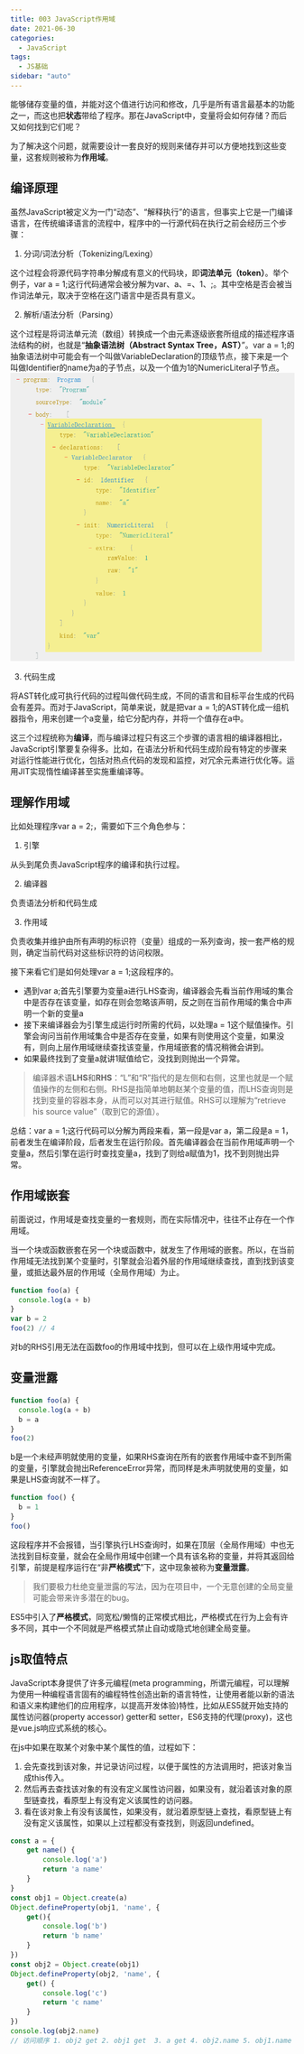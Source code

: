 ```yaml
---
title: 003 JavaScript作用域
date: 2021-06-30
categories:
  - JavaScript
tags:
  - JS基础
sidebar: "auto"
---
```


能够储存变量的值，并能对这个值进行访问和修改，几乎是所有语言最基本的功能之一，而这也把**状态**带给了程序。那在JavaScript中，变量将会如何存储？而后又如何找到它们呢？

为了解决这个问题，就需要设计一套良好的规则来储存并可以方便地找到这些变量，这套规则被称为**作用域**。

## 编译原理

虽然JavaScript被定义为一门“动态”、“解释执行”的语言，但事实上它是一门编译语言，在传统编译语言的流程中，程序中的一行源代码在执行之前会经历三个步骤：
1. 分词/词法分析（Tokenizing/Lexing）

这个过程会将源代码字符串分解成有意义的代码块，即**词法单元（token）**。举个例子，var a = 1;这行代码通常会被分解为var、a、=、1、;。其中空格是否会被当作词法单元，取决于空格在这门语言中是否具有意义。

2. 解析/语法分析（Parsing）

这个过程是将词法单元流（数组）转换成一个由元素逐级嵌套所组成的描述程序语法结构的树，也就是“**抽象语法树（Abstract Syntax Tree，AST）**”。var a = 1;的抽象语法树中可能会有一个叫做VariableDeclaration的顶级节点，接下来是一个叫做Identifier的name为a的子节点，以及一个值为1的NumericLiteral子节点。
![图片加载失败](../../../assets/images/js/ast.png)

3. 代码生成

将AST转化成可执行代码的过程叫做代码生成，不同的语言和目标平台生成的代码会有差异。而对于JavaScript，简单来说，就是把var a = 1;的AST转化成一组机器指令，用来创建一个a变量，给它分配内存，并将一个值存在a中。

这三个过程统称为**编译**，而与编译过程只有这三个步骤的语言相的编译器相比，JavaScript引擎要复杂得多。比如，在语法分析和代码生成阶段有特定的步骤来对运行性能进行优化，包括对热点代码的发现和监控，对冗余元素进行优化等。运用JIT实现惰性编译甚至实施重编译等。

## 理解作用域

比如处理程序var a = 2;，需要如下三个角色参与：

1. 引擎

从头到尾负责JavaScript程序的编译和执行过程。

2. 编译器

负责语法分析和代码生成

3. 作用域

负责收集并维护由所有声明的标识符（变量）组成的一系列查询，按一套严格的规则，确定当前代码对这些标识符的访问权限。

接下来看它们是如何处理var a = 1;这段程序的。

- 遇到var a;首先引擎要为变量a进行LHS查询，编译器会先看当前作用域的集合中是否存在该变量，如存在则会忽略该声明，反之则在当前作用域的集合中声明一个新的变量a
- 接下来编译器会为引擎生成运行时所需的代码，以处理a = 1这个赋值操作。引擎会询问当前作用域集合中是否存在变量，如果有则使用这个变量，如果没有，则向上层作用域继续查找该变量，作用域嵌套的情况稍微会讲到。
- 如果最终找到了变量a就讲1赋值给它，没找到则抛出一个异常。

> 编译器术语**LHS**和**RHS**：“L”和“R”指代的是左侧和右侧，这里也就是一个赋值操作的左侧和右侧。RHS是指简单地朝赵某个变量的值，而LHS查询则是找到变量的容器本身，从而可以对其进行赋值。RHS可以理解为“retrieve his source value”（取到它的源值）。

总结：var a = 1;这行代码可以分解为两段来看，第一段是var a，第二段是a = 1，前者发生在编译阶段，后者发生在运行阶段。首先编译器会在当前作用域声明一个变量a，然后引擎在运行时查找变量a，找到了则给a赋值为1，找不到则抛出异常。

## 作用域嵌套

前面说过，作用域是查找变量的一套规则，而在实际情况中，往往不止存在一个作用域。

当一个块或函数嵌套在另一个块或函数中，就发生了作用域的嵌套。所以，在当前作用域无法找到某个变量时，引擎就会沿着外层的作用域继续查找，直到找到该变量，或抵达最外层的作用域（全局作用域）为止。

```js
function foo(a) {
  console.log(a + b)
}
var b = 2
foo(2) // 4
```

对b的RHS引用无法在函数foo的作用域中找到，但可以在上级作用域中完成。

## 变量泄露

```js
function foo(a) {
  console.log(a + b)
  b = a
}
foo(2)
```
b是一个未经声明就使用的变量，如果RHS查询在所有的嵌套作用域中查不到所需的变量，引擎就会抛出ReferenceError异常，而同样是未声明就使用的变量，如果是LHS查询就不一样了。

```js
function foo() {
  b = 1
}
foo()
```
这段程序并不会报错，当引擎执行LHS查询时，如果在顶层（全局作用域）中也无法找到目标变量，就会在全局作用域中创建一个具有该名称的变量，并将其返回给引擎，前提是程序运行在“非**严格模式**”下，这中现象被称为**变量泄露**。

> 我们要极力杜绝变量泄露的写法，因为在项目中，一个无意创建的全局变量可能会带来许多潜在的bug。

ES5中引入了**严格模式**，同宽松/懒惰的正常模式相比，严格模式在行为上会有许多不同，其中一个不同就是严格模式禁止自动或隐式地创建全局变量。


## js取值特点
JavaScript本身提供了许多元编程(meta programming，所谓元编程，可以理解为使用一种编程语言固有的编程特性创造出新的语言特性，让使用者能以新的语法和语义来构建他们的应用程序，以提高开发体验)特性，比如从ES5就开始支持的属性访问器(property accessor) getter和 setter，ES6支持的代理(proxy)，这也是vue.js响应式系统的核心。

在js中如果在取某个对象中某个属性的值，过程如下：
1. 会先查找到该对象，并记录访问过程，以便于属性的方法调用时，把该对象当成this传入。
2. 然后再去查找该对象的有没有定义属性访问器，如果没有，就沿着该对象的原型链查找，看原型上有没有定义该属性的访问器。
3. 看在该对象上有没有该属性，如果没有，就沿着原型链上查找，看原型链上有没有定义该属性，如果以上过程都没有查找到，则返回undefined。
```js
const a = {
    get name() {
        console.log('a')
        return 'a name'
    }
}
const obj1 = Object.create(a)
Object.defineProperty(obj1, 'name', {
    get(){
        console.log('b')
        return 'b name'
    }
})
const obj2 = Object.create(obj1)
Object.defineProperty(obj2, 'name', {
    get() {
        console.log('c')
        return 'c name'
    }
})
console.log(obj2.name)
// 访问顺序 1. obj2 get 2. obj1 get  3. a get 4. obj2.name 5. obj1.name 6. a.name
```
